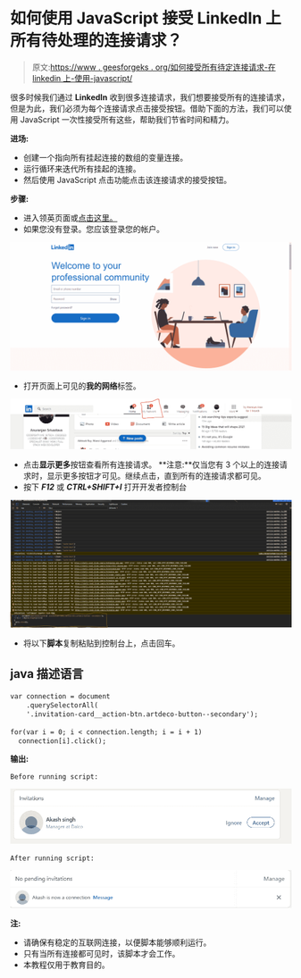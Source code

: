 # 如何使用 JavaScript 接受 LinkedIn 上所有待处理的连接请求？

> 原文:[https://www . geesforgeks . org/如何接受所有待定连接请求-在 linkedin 上-使用-javascript/](https://www.geeksforgeeks.org/how-to-accept-all-pending-connection-requests-on-linkedin-using-javascript/)

很多时候我们通过 **LinkedIn** 收到很多连接请求，我们想要接受所有的连接请求，但是为此，我们必须为每个连接请求点击接受按钮。借助下面的方法，我们可以使用 JavaScript 一次性接受所有这些，帮助我们节省时间和精力。

**进场:**

*   创建一个指向所有挂起连接的数组的变量连接。
*   运行循环来迭代所有挂起的连接。
*   然后使用 JavaScript 点击功能点击该连接请求的接受按钮。

**步骤:**

*   进入领英页面或[点击这里。](https://www.linkedin.com/)
*   如果您没有登录。您应该登录您的帐户。

![](img/37ec867218959926b0acb0edf92b0420.png)

*   打开页面上可见的**我的网络**标签。

![](img/03dcf0067f8b1507311320688655cc78.png)

*   点击**显示更多**按钮查看所有连接请求。
    **注意:**仅当您有 3 个以上的连接请求时，显示更多按钮才可见。继续点击，直到所有的连接请求都可见。
*   按下 ***F12*** 或 ***CTRL+SHIFT+I*** 打开开发者控制台

![](img/0b28809eefc3e45825343a313402b58d.png)

*   将以下**脚本**复制粘贴到控制台上，点击回车。

## java 描述语言

```
var connection = document
    .querySelectorAll(
    '.invitation-card__action-btn.artdeco-button--secondary');

for(var i = 0; i < connection.length; i = i + 1)
  connection[i].click();
```

**输出:**

```
Before running script:
```

![](img/570a22848f702836b9a39c156a9eefb2.png)

```
After running script:
```

![](img/6d24a2969110517b6eeebd4a5e67c06c.png)

**注:**

*   请确保有稳定的互联网连接，以便脚本能够顺利运行。
*   只有当所有连接都可见时，该脚本才会工作。
*   本教程仅用于教育目的。